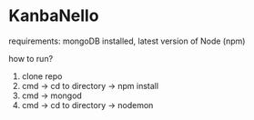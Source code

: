 # KanbaNello

requirements:
mongoDB installed, latest version of Node (npm)

how to run?
1. clone repo
2. cmd -> cd to directory -> npm install
3. cmd -> mongod
4. cmd -> cd to directory -> nodemon
